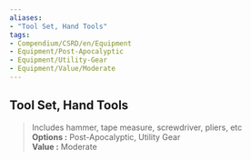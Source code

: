 ```yaml
---
aliases:
- "Tool Set, Hand Tools"
tags:
- Compendium/CSRD/en/Equipment
- Equipment/Post-Apocalyptic
- Equipment/Utility-Gear
- Equipment/Value/Moderate
---
```


  
## Tool Set, Hand Tools  
  
>Includes hammer, tape measure, screwdriver, pliers, etc  
> **Options :** Post-Apocalyptic, Utility Gear  
> **Value :** Moderate